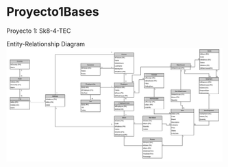 # Proyecto1Bases
Proyecto 1: Sk8-4-TEC

Entity-Relationship Diagram
![](.readmeImages/Sk8-4-TEC.png)
